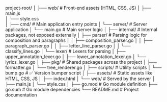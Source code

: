 project-root/
│
├── web/                         # Front-end assets (HTML, CSS, JS)
│   ├── main.js                  
│   └── style.css                
│
├── cmd/                         # Main application entry points
│   └── server/                  # Server application
│       └── main.go              # Main server logic
│
├── internal/                    # Internal packages, not exposed externally
│   ├── parser/                  # Parsing logic for composition and paragraphs
│   │   ├── composition_parser.go
│   │   ├── paragraph_parser.go
│   │   ├── letter_line_parser.go
│   │   └── classify_lines.go
│   └── lexer/                   # Lexers for parsing
│       ├── upper_annotation_lexer.go
│       ├── lower_annotation_lexer.go
│       └── lyrics_lexer.go
│
├── pkg/                         # Shared packages across the project
│   ├── formatter.go
│   └── tree_renderer.go
│
├── scripts/                     # Utility scripts
│   └── bump.go                  # ✅ Version bumper script
│
├── assets/                      # Static assets like HTML, CSS, JS
│   ├── index.html
│   └── web/                     # Served by the server
│       ├── main.js
│       └── style.css
│
├── go.mod                       # Go module definition
├── go.sum                       # Go module dependencies
└── README.md                    # Project documentation

